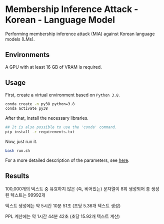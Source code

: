# Membership Inference Attack - Korean - Language Model

Performing membership inference attack (MIA) against Korean language models (LMs).


## Environments

A GPU with at least 16 GB of VRAM is required.


## Usage

First, create a virtual environment based on `Python 3.8`.

```bash
conda create -n py38 python=3.8
conda activate py38
```

After that, install the necessary libraries.

```bash
## It is also possible to use the 'conda' command. 
pip install -r requirements.txt
```

Now, just run it.

```bash
bash run.sh
```

For a more detailed description of the parameters, see [here](./assets/help.txt).


## Results

100,000개의 텍스트 중 유효하지 않은 (즉, 비어있는) 문자열이 8회 생성되어 총 생성된 텍스트는 99992개

텍스트 생성에는 약 5시간 10분 51초 (초당 5.36개 텍스트 생성)

PPL 계산에는 약 1시간 44분 42초 (초당 15.92개 텍스트 계산)
